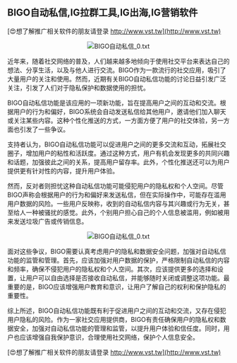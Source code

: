 ## **BIGO自动私信,IG拉群工具,IG出海,IG营销软件**

[😍想了解推广相关软件的朋友请登录 http://www.vst.tw](http://www.vst.tw)

 <center><img src="https://vst.tw/MP4/tuiguang/png/1.png" alt="BIGO自动私信_0.txt"></center>

近年来，随着社交网络的普及，人们越来越多地倾向于使用社交平台来表达自己的想法、分享生活，以及与他人进行交流。BIGO作为一款流行的社交应用，吸引了大量用户的关注和使用。然而，近期有关BIGO自动私信功能的讨论日益引发广泛关注，引发了人们对于隐私保护和数据使用的担忧。

BIGO自动私信功能是该应用的一项新功能，旨在提高用户之间的互动和交流。根据用户的行为和偏好，BIGO系统会自动发送私信给其他用户，邀请他们加入聊天或关注某些内容。这种个性化推送的方式，一方面方便了用户的社交体验，另一方面也引发了一些争议。

支持者认为，BIGO自动私信功能可以促进用户之间的更多交流和互动，拓展社交圈子，增加用户的粘性和活跃度。通过这种方式，用户有机会发现更多的共同兴趣和话题，加强彼此之间的关系，提高用户留存率。此外，个性化推送还可以为用户提供更有针对性的内容，提升用户体验。

然而，反对者则担忧这种自动私信功能可能侵犯用户的隐私权和个人空间。尽管BIGO声称会根据用户的行为和偏好来发送私信，但在实际操作中，可能存在滥用用户数据的风险。一些用户反映称，收到的自动私信内容与其兴趣或行为无关，甚至给人一种被骚扰的感觉。此外，个别用户担心自己的个人信息被滥用，例如被用来发送垃圾广告或传销信息。

 <center><img src="https://vst.tw/MP4/tuiguang/png/1.png" alt="BIGO自动私信_0.txt"></center>

面对这些争议，BIGO需要认真考虑用户的隐私和数据安全问题，加强对自动私信功能的监管和管理。首先，应该加强对用户数据的保护，严格限制自动私信的内容和频率，确保不侵犯用户的隐私权和个人空间。其次，应该提供更多的选择和设置，让用户可以自由选择是否接收自动私信，并能够随时关闭或调整这项功能。最重要的是，BIGO应该增强用户教育和意识，让用户了解自己的权利和保护隐私的重要性。

综上所述，BIGO自动私信功能既有利于促进用户之间的互动和交流，又存在侵犯用户隐私的风险。作为一家社交应用提供商，BIGO有责任确保用户的隐私权和数据安全，加强对自动私信功能的管理和监管，以提升用户体验和信任度。同时，用户也应该增强自我保护意识，合理使用社交网络，保护个人信息安全。

[😍想了解推广相关软件的朋友请登录 http://www.vst.tw](http://www.vst.tw)



